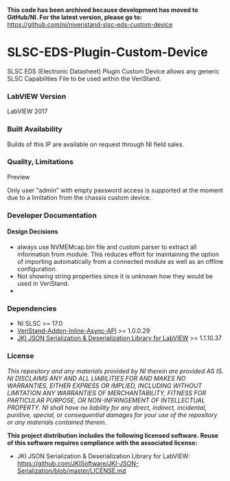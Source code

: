 **This code has been archived because development has moved to GitHub/NI. For the latest version, please go to:** https://github.com/ni/niveristand-slsc-eds-custom-device

# SLSC-EDS-Plugin-Custom-Device
SLSC EDS (Electronic Datasheet) Plugin Custom Device allows any generic SLSC Capabilities File to be used within the VeriStand.

### LabVIEW Version ###

LabVIEW 2017

### Built Availability ###

Builds of this IP are available on request through NI field sales.

### Quality, Limitations ###

Preview

Only user "admin" with empty password access is supported at the moment due to a limitation from the chassis custom device.

### Developer Documentation ###

#### Design Decisions ####
- always use NVMEMcap.bin file and custom parser to extract all information from module. This reduces effort for maintaining the option of importing automatically from a connected module as well as an offline configuration.
- Not showing string properties since it is unknown how they would be used in VeriStand.
- 

### Dependencies ###
- NI SLSC >= 17.0
- [VeriStand-Addon-Inline-Async-API](https://github.com/NIVeriStandAdd-Ons/VeriStand-Addon-Inline-Async-API/tree/master/Built) >= 1.0.0.29
- [JKI JSON Serialization & Deserialization Library for LabVIEW](vipm://jki_lib_json_serialization?repo_url=http://www.jkisoft.com/packages) >= 1.1.10.37

### License ###

*This repository and any materials provided by NI therein are provided AS IS. NI DISCLAIMS ANY AND ALL LIABILITIES FOR AND MAKES NO WARRANTIES, EITHER EXPRESS OR IMPLIED, INCLUDING WITHOUT LIMITATION ANY WARRANTIES OF MERCHANTABILITY, FITNESS FOR  PARTICULAR PURPOSE, OR NON-INFRINGEMENT OF INTELLECTUAL PROPERTY. NI shall have no liability for any direct, indirect, incidental, punitive, special, or consequential damages for your use of the repository or any materials contained therein.*

**This project distribution includes the following licensed software. Reuse of this software requires compliance with the associated license:**
 - JKI JSON Serialization & Deserialization Library for LabVIEW: https://github.com/JKISoftware/JKI-JSON-Serialization/blob/master/LICENSE.md
